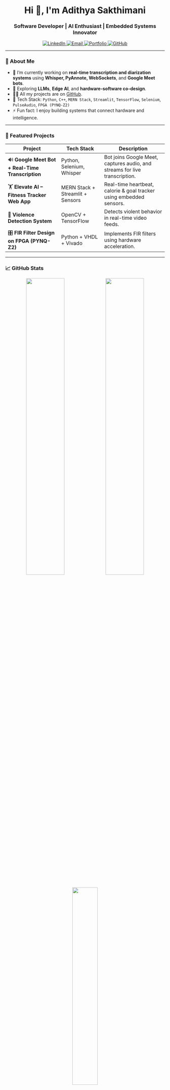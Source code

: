 <h1 align="center">Hi 👋, I'm Adithya Sakthimani</h1>
<h3 align="center">Software Developer | AI Enthusiast | Embedded Systems Innovator</h3>

<p align="center">
  <a href="https://www.linkedin.com/in/adithyasakthimani" target="_blank">
    <img alt="LinkedIn" src="https://img.shields.io/badge/LinkedIn-%230077B5.svg?style=for-the-badge&logo=linkedin&logoColor=white" />
  </a>
  <a href="mailto:adithyasakthimani@gmail.com">
    <img alt="Email" src="https://img.shields.io/badge/Email-D14836?style=for-the-badge&logo=gmail&logoColor=white" />
  </a>
  <a href="https://adithyasakthimani.vercel.app" target="_blank">
    <img alt="Portfolio" src="https://img.shields.io/badge/Portfolio-000?style=for-the-badge&logo=vercel&logoColor=white" />
  </a>
  <a href="https://github.com/AdithyaSakthimani">
    <img alt="GitHub" src="https://img.shields.io/github/followers/AdithyaSakthimani?label=Follow&style=for-the-badge" />
  </a>
</p>

---

### 🧠 About Me

- 🔭 I’m currently working on **real-time transcription and diarization systems** using **Whisper, PyAnnote, WebSockets**, and **Google Meet bots**.
- 🌱 Exploring **LLMs**, **Edge AI**, and **hardware-software co-design**.
- 👨‍💻 All my projects are on [GitHub](https://github.com/AdithyaSakthimani).
- 🧰 Tech Stack: `Python`, `C++`, `MERN Stack`, `Streamlit`, `TensorFlow`, `Selenium`, `PulseAudio`, `FPGA (PYNQ-Z2)`
- ⚡ Fun fact: I enjoy building systems that connect hardware and intelligence.

---

### 🚀 Featured Projects

| Project | Tech Stack | Description |
|--------|------------|-------------|
| 🔊 **Google Meet Bot + Real-Time Transcription** | Python, Selenium, Whisper | Bot joins Google Meet, captures audio, and streams for live transcription. |
| 🏋️ **Elevate AI – Fitness Tracker Web App** | MERN Stack + Streamlit + Sensors | Real-time heartbeat, calorie & goal tracker using embedded sensors. |
| 🧠 **Violence Detection System** | OpenCV + TensorFlow | Detects violent behavior in real-time video feeds. |
| 🎛️ **FIR Filter Design on FPGA (PYNQ-Z2)** | Python + VHDL + Vivado | Implements FIR filters using hardware acceleration. |

---

### 📈 GitHub Stats

<p align="center">
  <img src="https://github-readme-stats.vercel.app/api?username=AdithyaSakthimani&show_icons=true&theme=radical" width="49%" />
  <img src="https://streak-stats.demolab.com/?user=AdithyaSakthimani&theme=radical" width="49%" />
</p>
<p align="center">
  <img src="https://github-readme-stats.vercel.app/api/top-langs/?username=AdithyaSakthimani&layout=compact&theme=radical" width="40%" />
</p>

---

### 🛠️ Tools & Technologies

<p align="center">
  <img src="https://skillicons.dev/icons?i=python,cpp,js,react,nodejs,mongodb,html,css,linux,git,verilog,streamlit,vscode,arduino,raspberrypi" />
</p>

---

### 📫 Let's Connect

Want to collaborate or brainstorm ideas together?  
📬 Reach me at **[adithyasakthimani@gmail.com](mailto:adithyasakthimani@gmail.com)**  
🌐 Visit: [adithyasakthimani.vercel.app](https://adithyasakthimani.vercel.app)

---

_✨ Keep Building. Keep Learning._
